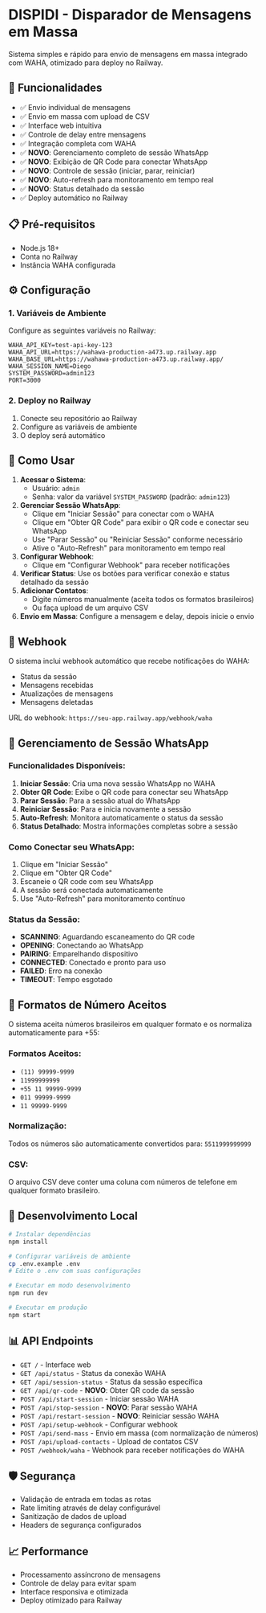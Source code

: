 # DISPIDI - Disparador de Mensagens em Massa

Sistema simples e rápido para envio de mensagens em massa integrado com WAHA, otimizado para deploy no Railway.

## 🚀 Funcionalidades

- ✅ Envio individual de mensagens
- ✅ Envio em massa com upload de CSV
- ✅ Interface web intuitiva
- ✅ Controle de delay entre mensagens
- ✅ Integração completa com WAHA
- ✅ **NOVO**: Gerenciamento completo de sessão WhatsApp
- ✅ **NOVO**: Exibição de QR Code para conectar WhatsApp
- ✅ **NOVO**: Controle de sessão (iniciar, parar, reiniciar)
- ✅ **NOVO**: Auto-refresh para monitoramento em tempo real
- ✅ **NOVO**: Status detalhado da sessão
- ✅ Deploy automático no Railway

## 📋 Pré-requisitos

- Node.js 18+
- Conta no Railway
- Instância WAHA configurada

## ⚙️ Configuração

### 1. Variáveis de Ambiente

Configure as seguintes variáveis no Railway:

```
WAHA_API_KEY=test-api-key-123
WAHA_API_URL=https://wahawa-production-a473.up.railway.app
WAHA_BASE_URL=https://wahawa-production-a473.up.railway.app/
WAHA_SESSION_NAME=Diego
SYSTEM_PASSWORD=admin123
PORT=3000
```

### 2. Deploy no Railway

1. Conecte seu repositório ao Railway
2. Configure as variáveis de ambiente
3. O deploy será automático

## 📱 Como Usar

1. **Acessar o Sistema**: 
   - Usuário: `admin`
   - Senha: valor da variável `SYSTEM_PASSWORD` (padrão: `admin123`)
2. **Gerenciar Sessão WhatsApp**: 
   - Clique em "Iniciar Sessão" para conectar com o WAHA
   - Clique em "Obter QR Code" para exibir o QR code e conectar seu WhatsApp
   - Use "Parar Sessão" ou "Reiniciar Sessão" conforme necessário
   - Ative o "Auto-Refresh" para monitoramento em tempo real
3. **Configurar Webhook**: 
   - Clique em "Configurar Webhook" para receber notificações
4. **Verificar Status**: Use os botões para verificar conexão e status detalhado da sessão
5. **Adicionar Contatos**: 
   - Digite números manualmente (aceita todos os formatos brasileiros)
   - Ou faça upload de um arquivo CSV
6. **Envio em Massa**: Configure a mensagem e delay, depois inicie o envio

## 🔗 Webhook

O sistema inclui webhook automático que recebe notificações do WAHA:
- Status da sessão
- Mensagens recebidas
- Atualizações de mensagens
- Mensagens deletadas

URL do webhook: `https://seu-app.railway.app/webhook/waha`

## 📱 Gerenciamento de Sessão WhatsApp

### Funcionalidades Disponíveis:

1. **Iniciar Sessão**: Cria uma nova sessão WhatsApp no WAHA
2. **Obter QR Code**: Exibe o QR code para conectar seu WhatsApp
3. **Parar Sessão**: Para a sessão atual do WhatsApp
4. **Reiniciar Sessão**: Para e inicia novamente a sessão
5. **Auto-Refresh**: Monitora automaticamente o status da sessão
6. **Status Detalhado**: Mostra informações completas sobre a sessão

### Como Conectar seu WhatsApp:

1. Clique em "Iniciar Sessão"
2. Clique em "Obter QR Code"
3. Escaneie o QR code com seu WhatsApp
4. A sessão será conectada automaticamente
5. Use "Auto-Refresh" para monitoramento contínuo

### Status da Sessão:

- **SCANNING**: Aguardando escaneamento do QR code
- **OPENING**: Conectando ao WhatsApp
- **PAIRING**: Emparelhando dispositivo
- **CONNECTED**: Conectado e pronto para uso
- **FAILED**: Erro na conexão
- **TIMEOUT**: Tempo esgotado

## 📄 Formatos de Número Aceitos

O sistema aceita números brasileiros em qualquer formato e os normaliza automaticamente para +55:

### Formatos Aceitos:
- `(11) 99999-9999`
- `11999999999`
- `+55 11 99999-9999`
- `011 99999-9999`
- `11 99999-9999`

### Normalização:
Todos os números são automaticamente convertidos para: `5511999999999`

### CSV:
O arquivo CSV deve conter uma coluna com números de telefone em qualquer formato brasileiro.

## 🔧 Desenvolvimento Local

```bash
# Instalar dependências
npm install

# Configurar variáveis de ambiente
cp .env.example .env
# Edite o .env com suas configurações

# Executar em modo desenvolvimento
npm run dev

# Executar em produção
npm start
```

## 📊 API Endpoints

- `GET /` - Interface web
- `GET /api/status` - Status da conexão WAHA
- `GET /api/session-status` - Status da sessão específica
- `GET /api/qr-code` - **NOVO**: Obter QR code da sessão
- `POST /api/start-session` - Iniciar sessão WAHA
- `POST /api/stop-session` - **NOVO**: Parar sessão WAHA
- `POST /api/restart-session` - **NOVO**: Reiniciar sessão WAHA
- `POST /api/setup-webhook` - Configurar webhook
- `POST /api/send-mass` - Envio em massa (com normalização de números)
- `POST /api/upload-contacts` - Upload de contatos CSV
- `POST /webhook/waha` - Webhook para receber notificações do WAHA

## 🛡️ Segurança

- Validação de entrada em todas as rotas
- Rate limiting através de delay configurável
- Sanitização de dados de upload
- Headers de segurança configurados

## 📈 Performance

- Processamento assíncrono de mensagens
- Controle de delay para evitar spam
- Interface responsiva e otimizada
- Deploy otimizado para Railway
